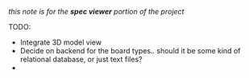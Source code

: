 *this note is for the **spec viewer** portion of the project*

TODO:
* Integrate 3D model view
* Decide on backend for the board types.. should it be some kind of relational database, or just text files?
* 